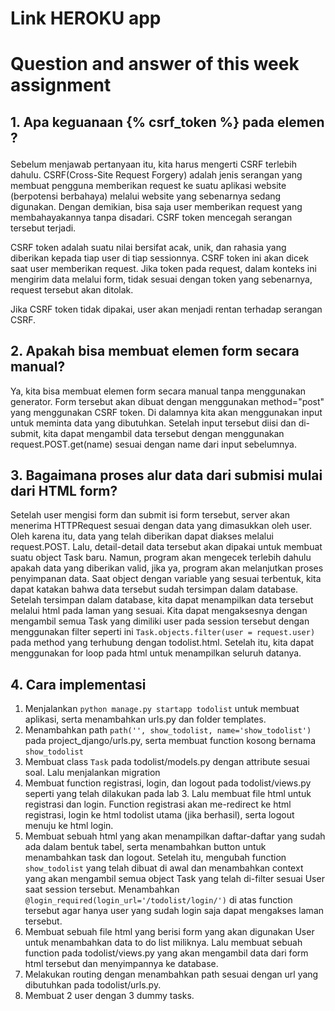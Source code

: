 # Link HEROKU app

# Question and answer of this week assignment
## 1. Apa keguanaan {% csrf_token %} pada elemen <form>?
Sebelum menjawab pertanyaan itu, kita harus mengerti CSRF terlebih dahulu. CSRF(Cross-Site Request Forgery) adalah jenis serangan yang membuat pengguna memberikan request ke suatu aplikasi website (berpotensi berbahaya) melalui website yang sebenarnya sedang digunakan. Dengan demikian, bisa saja user memberikan request yang membahayakannya tanpa disadari. CSRF token mencegah serangan tersebut terjadi.

CSRF token adalah suatu nilai bersifat acak, unik, dan rahasia yang diberikan kepada tiap user di tiap sessionnya. CSRF token ini akan dicek saat user memberikan request. Jika token pada request, dalam konteks ini mengirim data melalui form, tidak sesuai dengan token yang sebenarnya, request tersebut akan ditolak.

Jika CSRF token tidak dipakai, user akan menjadi rentan terhadap serangan CSRF.

## 2. Apakah bisa membuat elemen form secara manual?
Ya, kita bisa membuat elemen form secara manual tanpa menggunakan generator. Form tersebut akan dibuat dengan menggunakan method="post" yang menggunakan CSRF token. Di dalamnya kita akan menggunakan input untuk meminta data yang dibutuhkan. Setelah input tersebut diisi dan di-submit, kita dapat mengambil data tersebut dengan menggunakan request.POST.get(name) sesuai dengan name dari input sebelumnya.

## 3. Bagaimana proses alur data dari submisi mulai dari HTML form?
Setelah user mengisi form dan submit isi form tersebut, server akan menerima HTTPRequest sesuai dengan data yang dimasukkan oleh user. Oleh karena itu, data yang telah diberikan dapat diakses melalui request.POST. Lalu, detail-detail data tersebut akan dipakai untuk membuat suatu object Task baru. Namun, program akan mengecek terlebih dahulu apakah data yang diberikan valid, jika ya, program akan melanjutkan proses penyimpanan data. Saat object dengan variable yang sesuai terbentuk, kita dapat katakan bahwa data tersebut sudah tersimpan dalam database. Setelah tersimpan dalam database, kita dapat menampilkan data tersebut melalui html pada laman yang sesuai. Kita dapat mengaksesnya dengan mengambil semua Task yang dimiliki user pada session tersebut dengan menggunakan filter seperti ini `Task.objects.filter(user = request.user)` pada method yang terhubung dengan todolist.html. Setelah itu, kita dapat menggunakan for loop pada html untuk menampilkan seluruh datanya.

## 4. Cara implementasi
1. Menjalankan `python manage.py startapp todolist` untuk membuat aplikasi, serta menambahkan urls.py dan folder templates.
2. Menambahkan path `path('', show_todolist, name='show_todolist')` pada project_django/urls.py, serta membuat function kosong bernama `show_todolist`
3. Membuat class `Task` pada todolist/models.py dengan attribute sesuai soal. Lalu menjalankan migration
4. Membuat function registrasi, login, dan logout pada todolist/views.py seperti yang telah dilakukan pada lab 3. Lalu membuat file html untuk registrasi dan login. Function registrasi akan me-redirect ke html registrasi, login ke html todolist utama (jika berhasil), serta logout menuju ke html login. 
5. Membuat sebuah html yang akan menampilkan daftar-daftar yang sudah ada dalam bentuk tabel, serta menambahkan button untuk menambahkan task dan logout. Setelah itu, mengubah function `show_todolist` yang telah dibuat di awal dan menambahkan context yang akan mengambil semua object Task yang telah di-filter sesuai User saat session tersebut. Menambahkan `@login_required(login_url='/todolist/login/')` di atas function tersebut agar hanya user yang sudah login saja dapat mengakses laman tersebut.
6. Membuat sebuah file html yang berisi form yang akan digunakan User untuk menambahkan data to do list miliknya. Lalu membuat sebuah function pada todolist/views.py yang akan mengambil data dari form html tersebut dan menyimpannya ke database. 
7. Melakukan routing dengan menambahkan path sesuai dengan url yang dibutuhkan pada todolist/urls.py.
8. Membuat 2 user dengan 3 dummy tasks.